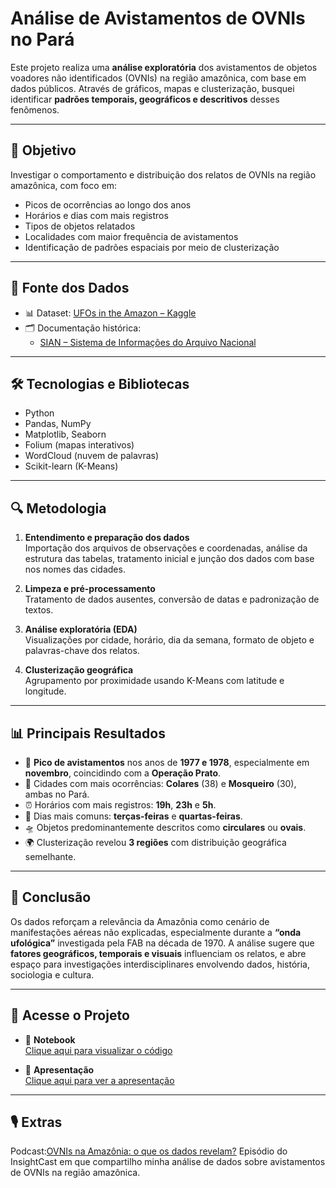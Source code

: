 # Análise de Avistamentos de OVNIs no Pará

Este projeto realiza uma **análise exploratória** dos avistamentos de objetos voadores não identificados (OVNIs) na região amazônica, com base em dados públicos. Através de gráficos, mapas e clusterização, busquei identificar **padrões temporais, geográficos e descritivos** desses fenômenos.

---

## 🎯 Objetivo

Investigar o comportamento e distribuição dos relatos de OVNIs na região amazônica, com foco em:

- Picos de ocorrências ao longo dos anos
- Horários e dias com mais registros
- Tipos de objetos relatados
- Localidades com maior frequência de avistamentos
- Identificação de padrões espaciais por meio de clusterização

---

## 📁 Fonte dos Dados

- 📊 Dataset: [UFOs in the Amazon – Kaggle](https://www.kaggle.com/datasets/andantdf/ufos-in-the-amazon)
- 🗂️ Documentação histórica:  
  - [SIAN – Sistema de Informações do Arquivo Nacional](https://sian.an.gov.br/sianex/consulta/login.asp)  

---

## 🛠️ Tecnologias e Bibliotecas

- Python 
- Pandas, NumPy
- Matplotlib, Seaborn
- Folium (mapas interativos)
- WordCloud (nuvem de palavras)
- Scikit-learn (K-Means)

---

## 🔍 Metodologia

1. **Entendimento e preparação dos dados**  
   Importação dos arquivos de observações e coordenadas, análise da estrutura das tabelas, tratamento inicial e junção dos dados com base nos nomes das cidades.
   
3. **Limpeza e pré-processamento**  
   Tratamento de dados ausentes, conversão de datas e padronização de textos.

4. **Análise exploratória (EDA)**  
   Visualizações por cidade, horário, dia da semana, formato de objeto e palavras-chave dos relatos.

5. **Clusterização geográfica**  
   Agrupamento por proximidade usando K-Means com latitude e longitude.

---

## 📊 Principais Resultados

- 📅 **Pico de avistamentos** nos anos de **1977 e 1978**, especialmente em **novembro**, coincidindo com a **Operação Prato**.
- 📍 Cidades com mais ocorrências: **Colares** (38) e **Mosqueiro** (30), ambas no Pará.
- ⏰ Horários com mais registros: **19h**, **23h** e **5h**.  
- 📆 Dias mais comuns: **terças-feiras** e **quartas-feiras**.
- 🛸 Objetos predominantemente descritos como **circulares** ou **ovais**.
- 🌍 Clusterização revelou **3 regiões** com distribuição geográfica semelhante.

---

## 🌌 Conclusão

Os dados reforçam a relevância da Amazônia como cenário de manifestações aéreas não explicadas, especialmente durante a **“onda ufológica”** investigada pela FAB na década de 1970. A análise sugere que **fatores geográficos, temporais e visuais** influenciam os relatos, e abre espaço para investigações interdisciplinares envolvendo dados, história, sociologia e cultura.

---

## 🔗 Acesse o Projeto

- 📒 **Notebook**  
  [Clique aqui para visualizar o código](https://github.com/giseleoliver9/Analise_Exploratoria_de_Avistamentos_no_Para/blob/main/Analise_Exploratoria_Avistamentos_de_OVNIs_no_Para.ipynb)

- 🎥 **Apresentação**  
  [Clique aqui para ver a apresentação](https://github.com/giseleoliver9/Analise_Exploratoria_de_Avistamentos_no_Para/blob/main/Analise%20Exploratoria%20de%20Avistamentos%20de%20OVNIS%20no%20Para%20-%20Apresenta%C3%A7%C3%A3o.pdf)

---


## 🎙️ Extras
Podcast:[OVNIs na Amazônia: o que os dados revelam?](https://open.spotify.com/episode/5ZFC4y3TVh4iizhqirtfXS?si=pKQom_k3Qi-Rkvme70fhMw)
Episódio do InsightCast em que compartilho minha análise de dados sobre avistamentos de OVNIs na região amazônica.
